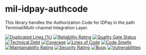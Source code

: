 # mil-idpay-authcode
This library handles the Authorization Code for IDPay in the path Terminal/Multi-channel Integration Layer.

[![Duplicated Lines (%)](https://sonarcloud.io/api/project_badges/measure?project=pagopa_mil-idpay-authcode&metric=duplicated_lines_density)](https://sonarcloud.io/summary/new_code?id=pagopa_mil-idpay-authcode)
[![Reliability Rating](https://sonarcloud.io/api/project_badges/measure?project=pagopa_mil-idpay-authcode&metric=reliability_rating)](https://sonarcloud.io/summary/new_code?id=pagopa_mil-idpay-authcode)
[![Quality Gate Status](https://sonarcloud.io/api/project_badges/measure?project=pagopa_mil-idpay-authcode&metric=alert_status)](https://sonarcloud.io/summary/new_code?id=pagopa_mil-idpay-authcode)
[![Technical Debt](https://sonarcloud.io/api/project_badges/measure?project=pagopa_mil-idpay-authcode&metric=sqale_index)](https://sonarcloud.io/summary/new_code?id=pagopa_mil-idpay-authcode)
[![Coverage](https://sonarcloud.io/api/project_badges/measure?project=pagopa_mil-idpay-authcode&metric=coverage)](https://sonarcloud.io/summary/new_code?id=pagopa_mil-idpay-authcode)
[![Lines of Code](https://sonarcloud.io/api/project_badges/measure?project=pagopa_mil-idpay-authcode&metric=ncloc)](https://sonarcloud.io/summary/new_code?id=pagopa_mil-idpay-authcode)
[![Code Smells](https://sonarcloud.io/api/project_badges/measure?project=pagopa_mil-idpay-authcode&metric=code_smells)](https://sonarcloud.io/summary/new_code?id=pagopa_mil-idpay-authcode)
[![Maintainability Rating](https://sonarcloud.io/api/project_badges/measure?project=pagopa_mil-idpay-authcode&metric=sqale_rating)](https://sonarcloud.io/summary/new_code?id=pagopa_mil-idpay-authcode)
[![Security Rating](https://sonarcloud.io/api/project_badges/measure?project=pagopa_mil-idpay-authcode&metric=security_rating)](https://sonarcloud.io/summary/new_code?id=pagopa_mil-idpay-authcode)
[![Bugs](https://sonarcloud.io/api/project_badges/measure?project=pagopa_mil-idpay-authcode&metric=bugs)](https://sonarcloud.io/summary/new_code?id=pagopa_mil-idpay-authcode)
[![Vulnerabilities](https://sonarcloud.io/api/project_badges/measure?project=pagopa_mil-idpay-authcode&metric=vulnerabilities)](https://sonarcloud.io/summary/new_code?id=pagopa_mil-idpay-authcode)
